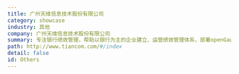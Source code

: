 ```yaml
---
title: 广州天维信息技术股份有限公司
category: showcase
industry: 其他
company: 广州天维信息技术股份有限公司
summary: 专注银行绩效管理，帮助以银行为主的企业建立、运营绩效管理体系，部署openGauss服务器节点数1~10个。
path: http://www.tiancom.com/#/index
detail: false
id: Others
---
```


